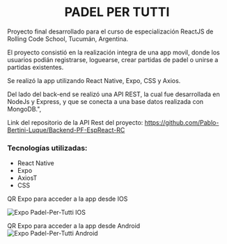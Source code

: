 <h1 align="center">PADEL PER TUTTI</h1>
</hr>

Proyecto final desarrollado para el curso de especialización ReactJS de Rolling Code School, Tucumán, Argentina. 

El proyecto consistió en la realización integra de una app movil, donde los usuarios podián registrarse, loguearse, crear partidas de padel o unirse a  partidas existentes. 

Se realizó la app utilizando React Native, Expo, CSS y Axios. 

Del lado del back-end se realizó una API REST, la cual fue desarrollada en NodeJs y Express, y que se conecta a una base datos realizada con MongoDB.",

Link del repositorio de la API Rest del proyecto: https://github.com/Pablo-Bertini-Luque/Backend-PF-EspReact-RC


<h3>Tecnologías utilizadas:</h3>
<ul>
<li>React Native</li>
<li>Expo</li>
<li>AxiosT</li>
<li>CSS</li>
</ul>

QR Expo para acceder a la app desde IOS 

![Expo Padel-Per-Tutti IOS](https://github.com/Pablo-Bertini-Luque/Frontend-PF-EspReact-RC-/assets/98782643/23e0d299-5818-47a8-8d5b-592e1343be44)






QR Expo para acceder a la app desde Android 
![Expo Padel-Per-Tutti Android](https://github.com/Pablo-Bertini-Luque/Frontend-PF-EspReact-RC-/assets/98782643/e5730f55-664b-4785-b850-2f9a8517a00b)



